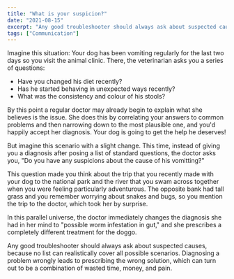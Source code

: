 ```yaml
---
title: "What is your suspicion?"
date: "2021-08-15"
excerpt: "Any good troubleshooter should always ask about suspected causes, because no list can realistically cover all possible scenarios"
tags: ["Communication"]
---
```


Imagine this situation: Your dog has been vomiting regularly for the last two days so you visit the animal clinic. There, the veterinarian asks you a series of questions:

- Have you changed his diet recently?
- Has he started behaving in unexpected ways recently?
- What was the consistency and colour of his stools?

By this point a regular doctor may already begin to explain what she believes is the issue. She does this by correlating your answers to common problems and then narrowing down to the most plausible one, and you'd happily accept her diagnosis. Your dog is going to get the help he deserves!

But imagine this scenario with a slight change. This time, instead of giving you a diagnosis after posing a list of standard questions, the doctor asks you, "Do you have any suspicions about the cause of his vomitting?"

This question made you think about the trip that you recently made with your dog to the national park and the river that you swam across together when you were feeling particularly adventurous. The opposite bank had tall grass and you remember worrying about snakes and bugs, so you mention the trip to the doctor, which took her by surprise.

In this parallel universe, the doctor immediately changes the diagnosis she had in her mind to "possible worm infestation in gut," and she prescribes a completely different treatment for the doggo.

Any good troubleshooter should always ask about suspected causes, because no list can realistically cover all possible scenarios. Diagnosing a problem wrongly leads to prescribing the wrong solution, which can turn out to be a combination of wasted time, money, and pain.